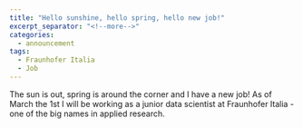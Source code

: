 ```yaml
---
title: "Hello sunshine, hello spring, hello new job!"
excerpt_separator: "<!--more-->"
categories:
  - announcement
tags:
  - Fraunhofer Italia
  - Job
---
```


The sun is out, spring is around the corner and I have a new job! As of March
the 1st I will be working as a junior data scientist at Fraunhofer Italia - one
of the big names in applied research. 
